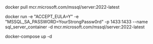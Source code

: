 
docker pull mcr.microsoft.com/mssql/server:2022-latest


docker run -e "ACCEPT_EULA=Y" -e "MSSQL_SA_PASSWORD=YourStrongPassw0rd" -p 1433:1433 --name sql_server_container -d mcr.microsoft.com/mssql/server:2022-latest


docker-compose up -d